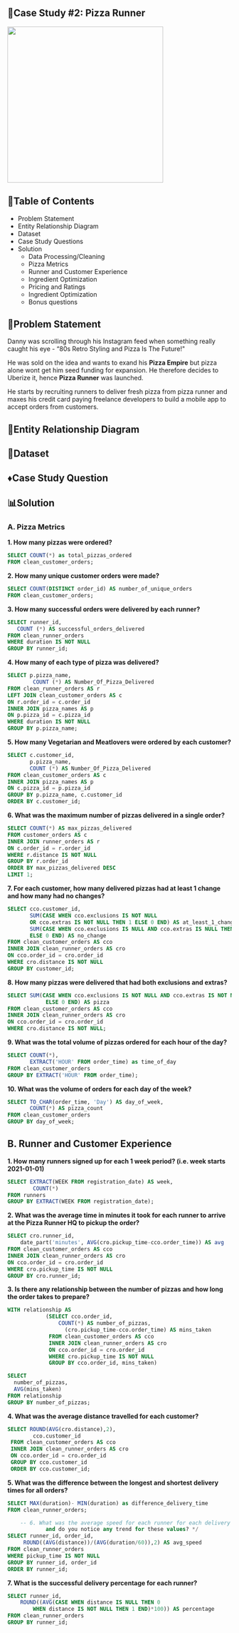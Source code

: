 ## 🍕Case Study #2: Pizza Runner

<img src="https://github.com/Julie-Odhiambo/8Week-SQL-Challenge/blob/main/Case%20study/case-study-2.png" width="350" height="350">

## 📝Table of Contents
   - Problem Statement
   - Entity Relationship Diagram
   - Dataset
   - Case Study Questions
   - Solution
      - Data Processing/Cleaning
      - Pizza Metrics
      - Runner and Customer Experience
      - Ingredient Optimization
      - Pricing and Ratings
      - Ingredient Optimization
      - Bonus questions
## 🤔Problem Statement
Danny was scrolling through his Instagram feed when something really caught his eye - “80s Retro Styling and Pizza Is The Future!"

He was sold on the idea and wants to exand his **Pizza Empire** but pizza alone wont get him seed funding for expansion. He therefore decides to Uberize it, hence **Pizza Runner** was launched.

He starts by recruiting runners to deliver fresh pizza from pizza runner and maxes his credit card paying freelance developers to build a mobile app to accept orders from customers.
## 🔗Entity Relationship Diagram

## 📂Dataset
## ♦Case Study Question
## 📊Solution
### A. Pizza Metrics                 

 
**1. How many pizzas were ordered?**

```SQL
SELECT COUNT(*) as total_pizzas_ordered
FROM clean_customer_orders;
```
    
**2. How many unique customer orders were made?**

```SQL
SELECT COUNT(DISTINCT order_id) AS number_of_unique_orders
FROM clean_customer_orders;
```

**3. How many successful orders were delivered by each runner?**

```SQL
SELECT runner_id, 
   COUNT (*) AS successful_orders_delivered
FROM clean_runner_orders
WHERE duration IS NOT NULL
GROUP BY runner_id;
```

**4. How many of each type of pizza was delivered?**  

```SQL
SELECT p.pizza_name, 
        COUNT (*) AS Number_Of_Pizza_Delivered
FROM clean_runner_orders AS r
LEFT JOIN clean_customer_orders AS c
ON r.order_id = c.order_id
INNER JOIN pizza_names AS p
ON p.pizza_id = c.pizza_id
WHERE duration IS NOT NULL
GROUP BY p.pizza_name;
```
 
**5. How many Vegetarian and Meatlovers were ordered by each customer?**

```SQL
SELECT c.customer_id,
       p.pizza_name,
       COUNT (*) AS Number_Of_Pizza_Delivered
FROM clean_customer_orders AS c
INNER JOIN pizza_names AS p
ON c.pizza_id = p.pizza_id
GROUP BY p.pizza_name, c.customer_id
ORDER BY c.customer_id;
  ```
  
 **6. What was the maximum number of pizzas delivered in a single order?**
 
 ```SQL
SELECT COUNT(*) AS max_pizzas_delivered
FROM customer_orders AS c
INNER JOIN runner_orders AS r
ON c.order_id = r.order_id
WHERE r.distance IS NOT NULL
GROUP BY r.order_id
ORDER BY max_pizzas_delivered DESC
LIMIT 1;
 ```
 
**7. For each customer, how many delivered pizzas had at least 1 change and how many had no changes?**

```SQL
SELECT cco.customer_id,
       SUM(CASE WHEN cco.exclusions IS NOT NULL 
       OR cco.extras IS NOT NULL THEN 1 ELSE 0 END) AS at_least_1_change,
       SUM(CASE WHEN cco.exclusions IS NULL AND cco.extras IS NULL THEN 1 
       ELSE 0 END) AS no_change
FROM clean_customer_orders AS cco
INNER JOIN clean_runner_orders AS cro
ON cco.order_id = cro.order_id
WHERE cro.distance IS NOT NULL
GROUP BY customer_id;
 ```
 
**8. How many pizzas were delivered that had both exclusions and extras?**

```SQL
SELECT SUM(CASE WHEN cco.exclusions IS NOT NULL AND cco.extras IS NOT NULL THEN 1 
            ELSE 0 END) AS pizza
FROM clean_customer_orders AS cco
INNER JOIN clean_runner_orders AS cro
ON cco.order_id = cro.order_id
WHERE cro.distance IS NOT NULL;
```

**9. What was the total volume of pizzas ordered for each hour of the day?**

```SQL
SELECT COUNT(*), 
       EXTRACT('HOUR' FROM order_time) as time_of_day
FROM clean_customer_orders
GROUP BY EXTRACT('HOUR' FROM order_time);
```

**10. What was the volume of orders for each day of the week?**

```SQL
SELECT TO_CHAR(order_time, 'Day') AS day_of_week,
       COUNT(*) AS pizza_count
FROM clean_customer_orders
GROUP BY day_of_week;
```

 ## B. Runner and Customer Experience
    
**1. How many runners signed up for each 1 week period? (i.e. week starts 2021-01-01)**

```SQL
SELECT EXTRACT(WEEK FROM registration_date) AS week,
        COUNT(*)
FROM runners
GROUP BY EXTRACT(WEEK FROM registration_date);
```

**2.  What was the average time in minutes it took for each runner to arrive at the Pizza Runner HQ to pickup the order?**

```SQL
SELECT cro.runner_id, 
    date_part('minutes', AVG(cro.pickup_time-cco.order_time)) AS avg
FROM clean_customer_orders AS cco
INNER JOIN clean_runner_orders AS cro
ON cco.order_id = cro.order_id
WHERE cro.pickup_time IS NOT NULL
GROUP BY cro.runner_id;
```

**3. Is there any relationship between the number of pizzas and how long the order takes to prepare?**

```SQL
WITH relationship AS 
            (SELECT cco.order_id,
                COUNT(*) AS number_of_pizzas,                 
                  (cro.pickup_time-cco.order_time) AS mins_taken
             FROM clean_customer_orders AS cco
             INNER JOIN clean_runner_orders AS cro
             ON cco.order_id = cro.order_id
             WHERE cro.pickup_time IS NOT NULL
             GROUP BY cco.order_id, mins_taken)

SELECT 
  number_of_pizzas, 
  AVG(mins_taken)
FROM relationship
GROUP BY number_of_pizzas;
```

**4. What was the average distance travelled for each customer?**

```SQL
SELECT ROUND(AVG(cro.distance),2),
        cco.customer_id
 FROM clean_customer_orders AS cco
 INNER JOIN clean_runner_orders AS cro
 ON cco.order_id = cro.order_id
 GROUP BY cco.customer_id
 ORDER BY cco.customer_id;
```     
 
**5. What was the difference between the longest and shortest delivery times for all orders?**

```SQL
SELECT MAX(duration)- MIN(duration) as difference_delivery_time
FROM clean_runner_orders;

    -- 6. What was the average speed for each runner for each delivery 
            and do you notice any trend for these values? */
SELECT runner_id, order_id,
     ROUND((AVG(distance))/(AVG(duration/60)),2) AS avg_speed
FROM clean_runner_orders
WHERE pickup_time IS NOT NULL
GROUP BY runner_id, order_id
ORDER BY runner_id;
```

**7. What is the successful delivery percentage for each runner?**

```SQL
SELECT runner_id,
    ROUND((AVG(CASE WHEN distance IS NULL THEN 0
        WHEN distance IS NOT NULL THEN 1 END)*100)) AS percentage
FROM clean_runner_orders
GROUP BY runner_id;
```
